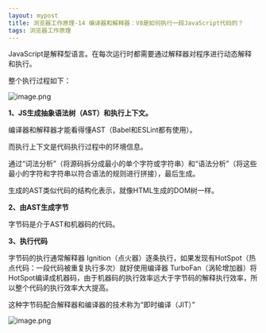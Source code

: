 ```yaml
---
layout: mypost
title: 浏览器工作原理-14 编译器和解释器：V8是如何执行一段JavaScript代码的？
tags: 浏览器工作原理
---
```



JavaScript是解释型语言。在每次运行时都需要通过解释器对程序进行动态解释和执行。

整个执行过程如下：

![image.png](https://i.loli.net/2019/09/21/yRTDjtwin7fHOrB.png)

**1、JS生成抽象语法树（AST）和执行上下文。**

编译器和解释器才能看得懂AST（Babel和ESLint都有使用）。

而执行上下文是代码执行过程中的环境信息。

通过“词法分析”（将源码拆分成最小的单个字符或字符串）和“语法分析”（将这些最小的字符和字符串以符合语法的规则进行拼接），最后生成。

生成的AST类似代码的结构化表示，就像HTML生成的DOM树一样。



**2、由AST生成字节**

字节码是介于AST和机器码的代码。



**3、执行代码**

字节码的执行通常解释器 Ignition（点火器）逐条执行，如果发现有HotSpot（热点代码：一段代码被重复执行多次）就好使用编译器 TurboFan（涡轮增加器）将HotSpot编译成机器码，由于机器码的执行效率远大于字节码的解释执行效率，所以整个代码的执行效率大大提高。

这种字节码配合解释器和编译器的技术称为“即时编译（JIT）”



![image.png](https://i.loli.net/2019/09/21/NGguM3n6h4WYb2r.png)
